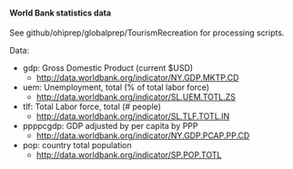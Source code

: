 #### World Bank statistics data

See github/ohiprep/globalprep/TourismRecreation for processing scripts.

Data: 
* gdp: Gross Domestic Product (current \$USD)
  + http://data.worldbank.org/indicator/NY.GDP.MKTP.CD
* uem: Unemployment, total (% of total labor force) 
  + http://data.worldbank.org/indicator/SL.UEM.TOTL.ZS
* tlf: Total Labor force, total (# people)
  + http://data.worldbank.org/indicator/SL.TLF.TOTL.IN
* ppppcgdp: GDP adjusted by per capita by PPP
  + http://data.worldbank.org/indicator/NY.GDP.PCAP.PP.CD
* pop: country total population
  + http://data.worldbank.org/indicator/SP.POP.TOTL

